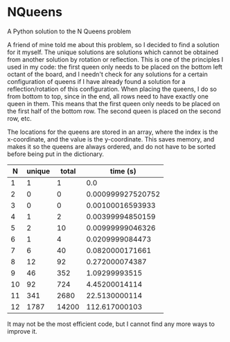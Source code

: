 # NQueens
A Python solution to the N Queens problem

A friend of mine told me about this problem, so I decided to find a solution for it myself. The unique solutions are solutions which cannot be obtained from another solution by rotation or reflection. This is one of the principles I used in my code: the first queen only needs to be placed on the bottom left octant of the board, and I needn't check for any solutions for a certain configuration of queens if I have already found a solution for a reflection/rotation of this configuration. When placing the queens, I do so from bottom to top, since in the end, all rows need to have exactly one queen in them. This means that the first queen only needs to be placed on the first half of the bottom row. The second queen is placed on the second row, etc.

The locations for the queens are stored in an array, where the index is the x-coordinate, and the value is the y-coordinate. This saves memory, and makes it so the queens are always ordered, and do not have to be sorted before being put in the dictionary.

| N  | unique | total | time (s)          |
|----|--------|-------|-------------------|
| 1  | 1      | 1     | 0.0               |
| 2  | 0      | 0     | 0.000999927520752 |
| 3  | 0      | 0     | 0.00100016593933  |
| 4  | 1      | 2     | 0.00399994850159  |
| 5  | 2      | 10    | 0.00999999046326  |
| 6  | 1      | 4     | 0.0209999084473   |
| 7  | 6      | 40    | 0.0820000171661   |
| 8  | 12     | 92    | 0.272000074387    |
| 9  | 46     | 352   | 1.09299993515     |
| 10 | 92     | 724   | 4.45200014114     |
| 11 | 341    | 2680  | 22.5130000114     |
| 12 | 1787   | 14200 | 112.617000103     |

It may not be the most efficient code, but I cannot find any more ways to improve it.
